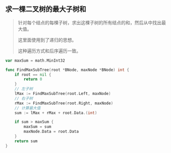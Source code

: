 ## 求一棵二叉树的最大子树和

>   针对每个结点的每棵子树，求出这棵子树的所有结点的和，然后从中找出最大值。
>
>   这里面使用到了递归的思想。
>
>   这种遍历方式和后序遍历一致。

```go
var maxSum = math.MinInt32

func FindMaxSubTree(root *BNode, maxNode *BNode) int {
	if root == nil {
		return 0
	}
	// 左子树
	lMax := FindMaxSubTree(root.Left, maxNode)
	// 右子树
	rMax := FindMaxSubTree(root.Right, maxNode)
	// 计算最大值
	sum := lMax + rMax + root.Data.(int)

	if sum > maxSum {
		maxSum = sum
		maxNode.Data = root.Data
	}
	return sum
}
```

